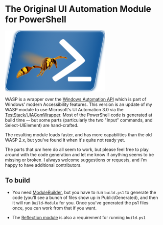 # The Original UI Automation Module for PowerShell

![The WASP Logo](resources/WASP.png)

WASP is a wrapper over the [Windows Automation API](https://docs.microsoft.com/en-us/windows/win32/winauto/windows-automation-api-overview) which is part of Windows' modern Accessibility features.
This version is an update of my WASP module to use Microsoft's UI Automation 3.0 via the [TestStack/UIAComWrapper](https://github.com/TestStack/UIAComWrapper). Most of the PowerShell code is generated at build time -- but some parts (particularly the two "Input" commands, and Select-UIElement) are hand-crafted.

The resulting module loads faster, and has more capabilities than the old WASP 2.x, but you've found it when it's quite not ready yet.

The parts that _are_ here do all seem to work, but please feel free to play around with the code generation and let me know if anything seems to be missing or broken. I always welcome suggestions or requests, and I'm happy to have additional contributors.

## To build

- You need [ModuleBuilder](/PoshCode/ModuleBuilder), but you have to run `build.ps1` to generate the code (you'll see a bunch of files show up in Public\Generated), and then it will run `Build-Module` for you. Once you've generated the ps1 files once, you can work from that if you want.

- The [Reflection module](https://www.powershellgallery.com/packages/Reflection/4.8/Content/Reflection.psm1) is also a requirement for running `build.ps1`
